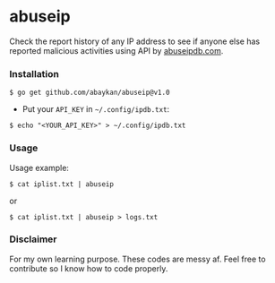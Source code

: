 # abuseip
Check the report history of any IP address to see if anyone else has reported malicious activities using API by [abuseipdb.com](https://www.abuseipdb.com/).

### Installation
```
$ go get github.com/abaykan/abuseip@v1.0
```
- Put your `API_KEY` in `~/.config/ipdb.txt`:
```
$ echo "<YOUR_API_KEY>" > ~/.config/ipdb.txt
```

### Usage
Usage example:
```
$ cat iplist.txt | abuseip
```
or
```
$ cat iplist.txt | abuseip > logs.txt
```

### Disclaimer
For my own learning purpose. These codes are messy af. Feel free to contribute so I know how to code properly.
